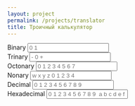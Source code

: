 ```yaml
---
layout: project
permalink: /projects/translator
title: Троичный калькулятор
---
```


<div class="machine-translator" data-behavior="trinary-translator">
    <div class="input-group">
        <label class="label-inline input-group-addon translator-label" for="number_bin" title="binary">
          Binary
        </label>
        <input class="input-sm form-control" type="text" data-kind="binary" id="number_bin" placeholder="0 1">
    </div>
    <div class="input-group">
        <label class="label-inline input-group-addon translator-label" for="number_tri" title="trinary">
          Trinary
        </label>
        <input class="input-sm form-control" type="text" data-kind="trinary" id="number_tri" placeholder="- 0 +">
    </div>
    <div class="input-group">
        <label class="label-inline input-group-addon translator-label" for="number_oct" title="octonary">
          Octonary
        </label>
        <input class="input-sm form-control" type="text" data-kind="octonary" id="number_oct" placeholder="0 1 2 3 4 5 6 7">
    </div>
    <div class="input-group">
        <label class="label-inline input-group-addon translator-label" for="number_non" title="nonary">
          Nonary
        </label>
        <input class="input-sm form-control" type="text" data-kind="nonary" id="number_non" placeholder="w x y z 0 1 2 3 4">
    </div>
    <div class="input-group">
        <label class="label-inline input-group-addon translator-label" for="number_dec" title="decimal">
          Decimal
        </label>
        <input class="input-sm form-control" type="text" data-kind="decimal" id="number_dec" placeholder="0 1 2 3 4 5 6 7 8 9">
    </div>
    <div class="input-group">
        <label class="label-inline input-group-addon translator-label" for="number_hex" title="hexadecimal">
          Hexadecimal
        </label>
        <input class="input-sm form-control" type="text" data-kind="hexadecimal" id="number_hex" placeholder="0 1 2 3 4 5 6 7 8 9  a b c d e f">
    </div>
</div>